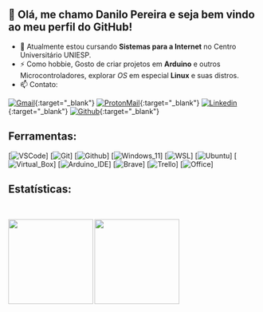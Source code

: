## 👋 Olá, me chamo Danilo Pereira e seja bem vindo ao meu perfil do GitHub!

- 🌱 Atualmente estou cursando **Sistemas para a Internet** no Centro Universitário UNIESP.
- ⚡ Como hobbie, Gosto de criar projetos em **Arduino** e outros Microcontroladores, explorar *OS* em especial **Linux** e suas distros.
- 📫 Contato:

<!-- Badges --> 

  [![Gmail](https://img.shields.io/badge/Gmail-D14836?style=for-the-badge&logo=gmail&logoColor=white)](mailto:danilopereiraviana@gmail.com){:target="_blank"}
  [![ProtonMail](https://img.shields.io/badge/ProtonMail-8B89CC?style=for-the-badge&logo=protonmail&logoColor=white)](mailto:d4n_kali@protonmail.com){:target="_blank"}
  [![Linkedin](https://img.shields.io/badge/LinkedIn-0077B5?style=for-the-badge&logo=linkedin&logoColor=white)](https://www.linkedin.com/in/danilo-pereira-a568072a0/){:target="_blank"}
  [![Github](https://img.shields.io/badge/GitHub-100000?style=for-the-badge&logo=github&logoColor=white)](https://github.com/d4nkali){:target="_blank"}

## Ferramentas:

<!-- Badges -->

  [![VSCode](https://img.shields.io/badge/Visual_Studio_Code-0078D4?style=for-the-badge&logo=visual%20studio%20code&logoColor=white)]
  [![Git](https://img.shields.io/badge/GIT-E44C30?style=for-the-badge&logo=git&logoColor=white)]
  [![Github](https://img.shields.io/badge/GitHub-100000?style=for-the-badge&logo=github&logoColor=white)]
  [![Windows_11](https://img.shields.io/badge/Windows-0078D6?style=for-the-badge&logo=windows&logoColor=white)]
  [![WSL](https://img.shields.io/badge/WSL-0a97f5?style=for-the-badge&logo=linux&logoColor=white)]
  [![Ubuntu](https://img.shields.io/badge/Ubuntu-E95420?style=for-the-badge&logo=ubuntu&logoColor=white)]
  [![Virtual_Box](https://img.shields.io/badge/VirtualBox-183A61?logo=virtualbox&logoColor=white&style=for-the-badge)]
  [![Arduino_IDE](https://img.shields.io/badge/Arduino_IDE-00979D?style=for-the-badge&logo=arduino&logoColor=white)]
  [![Brave](https://img.shields.io/badge/Brave-FF1B2D?style=for-the-badge&logo=Brave&logoColor=white)]
  [![Trello](https://img.shields.io/badge/Trello-0052CC?style=for-the-badge&logo=trello&logoColor=white)]
  [![Office](https://img.shields.io/badge/Microsoft_Office-D83B01?style=for-the-badge&logo=microsoft-office&logoColor=white)]

## Estatísticas:

<br>

<div class="estatistica">
  
  <a href="https://github.com/d4nkali">
    
  <img align="left" height="170px" src="https://github-readme-stats.vercel.app/api/top-langs/?username=d4nkali&layout=compact&langs_count=20&theme=dracula&locale=pt-br&hide=Markdown,Jupyter%20Notebook&include_private=true"/>  <!-- Linguagens mais Usadas -->

  <img height="170px" align="center" src="https://github-readme-stats.vercel.app/api?username=d4nkali&theme=dracula&hide_rank=true&locale=pt-br&show_icons=true&count_private=true&include_private=true"/>  <!-- Rank -->

</div>

<br>



<!--

**d4nkali/d4nkali** is a ✨ _special_ ✨ repository because its `README.md` (this file) appears on your GitHub profile.

Here are some ideas to get you started:

- 🔭 I’m currently working on ...
- 🌱 I’m currently learning ...
- 👯 I’m looking to collaborate on ...
- 🤔 I’m looking for help with ...
- 💬 Ask me about ...
- 📫 How to reach me: ...
- 😄 Pronouns: ...
- ⚡ Fun fact: ...

-->
